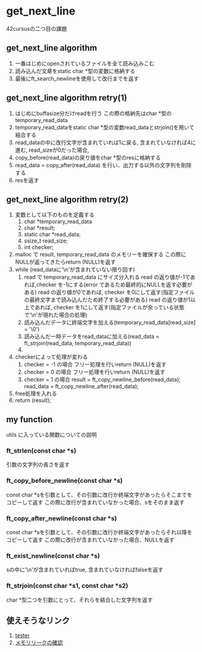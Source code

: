 # get_next_line  
42cursusの二つ目の課題
## get_next_line algorithm
1. 一番はじめにopenされているファイルを全て読み込みこむ
1. 読み込んだ文章をstatic char *型の変数に格納する
1. 最後にft_search_newlineを使用して改行までを返す
## get_next_line algorithm retry(1)
1. はじめにbuffasize分だけreadを行う この際の格納先はchar *型のtemporary_read_data
1. temporary_read_dataをstatic char *型の変数read_dataとstrjoin()を用いて結合する
1. read_dataの中に改行文字が含まれていれば1に戻る, 含まれていなければ4に進む, read_sizeが0だった場合, 
1. copy_before(read_data)の戻り値をchar *型のresに格納する
1. read_data = copy_after(read_data) を行い、出力する以外の文字列を削除する
1. resを返す
## get_next_line algorithm retry(2)
1. 変数として以下のものを定義する
	1. char			*temporary_read_data
	1. char			*result;
	1. static char	*read_data;
	1. ssize_t		read_size;
	1. int			checker;
1. malloc で result, temporary_read_data のメモリーを確保する
この際にNULLが返ってきたらreturn (NULL)を返す
1. while (read_dataに'\n'が含まれていない限り回す)
	1. read で temporary_read_data にサイズ分入れる
		read の返り値が-1であれば,checker を-1にする(error であるため最終的にNULLを返す必要がある)
		read の返り値が0であれば, checker を0にして返す(指定ファイルの最終文字まで読み込んだため終了する必要がある)
		read の返り値が1以上であれば, checker を1にして返す(指定ファイルが余っている状態で'\n'が現れた場合の処理)
	1. 読み込んだデータに終端文字を加える(temporary_read_data[read_size] = '\0')
	1. 読み込んだ一時データをread_dataに加える(read_data = ft_strjoin(read_data, temporary_read_data))
	1. 
1. checkerによって処理が変わる
	1. checker = -1 の場合
		フリー処理を行いreturn (NULL)を返す
	1. checker = 0 の場合
		フリー処理を行いreturn (NULL)を返す
	1. checker = 1 の場合
		result = ft_copy_newline_before(read_data);
		read_data = ft_copy_newline_after(read_data);
1. free処理を入れる
1. return (result);
## my function
utils に入っている関数についての説明
### ft_strlen(const char *s)
引数の文字列の長さを返す
### ft_copy_before_newline(const char *s)
const char *sを引数として、その引数に改行か終端文字があったらそこまでをコピーして返す
この際に改行が含まれていなかった場合、sをそのまま返す
### ft_copy_after_newline(const char *s)
const char *sを引数として、その引数に改行か終端文字があったらそれ以降をコピーして返す
この際に改行が含まれていなかった場合、NULLを返す
### ft_exist_newline(const char *s)
sの中に'\n'が含まれていればtrue, 含まれていなければfalseを返す
### ft_strjoin(const char *s1, const char *s2)
char *型二つを引数にとって、それらを結合した文字列を返す

## 使えそうなリンク
1. [tester](https://github.com/Tripouille/gnlTester.git)
2. [メモリリークの確認](https://qiita.com/ryo_manba/items/0ecffc15ead63e4900e8)
